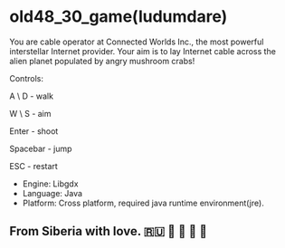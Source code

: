 old48_30_game(ludumdare)
=============

You are cable operator at Connected Worlds Inc., the most powerful interstellar Internet provider. Your aim is to lay Internet cable across the alien planet populated by angry mushroom crabs! 

Controls: 

A \ D - walk 

W \ S - aim 

Enter - shoot 

Spacebar - jump 

ESC - restart 


- Engine: Libgdx 
- Language: Java 
- Platform: Cross platform, required java runtime environment(jre).

## From Siberia with love. :ru: :evergreen_tree: :bear: :bear: :bear: 

